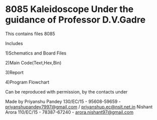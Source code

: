 # 8085 Kaleidoscope Under the guidance of Professor D.V.Gadre
This contains files 8085 

Includes

1)Schematics and Board Files

2)Main Code(Text,Hex,Bin)

3)Report

4)Program Flowchart

Can be reproduced with permission, by the contacts under

Made by 
 Priyanshu Pandey 130/EC/15 - 95608-59659 - priyanshupandey7997@gmail.com / priyanshup.ec@nsit.net.in
 Nishant Arora 110/EC/15 - 78387-67240 - arora.nishant97@gmail.com

